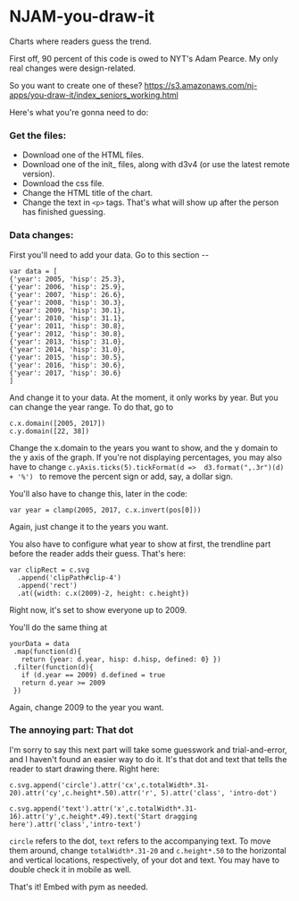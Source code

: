 # NJAM-you-draw-it
Charts where readers guess the trend.

First off, 90 percent of this code is owed to NYT's Adam Pearce. My only real changes were design-related.

So you want to create one of these? https://s3.amazonaws.com/nj-apps/you-draw-it/index_seniors_working.html

Here's what you're gonna need to do:
### Get the files:
- Download one of the HTML files. 
- Download one of the init_ files, along with d3v4 (or use the latest remote version).
- Download the css file.
- Change the HTML title of the chart.
- Change the text in `<p>` tags. That's what will show up after the person has finished guessing.

### Data changes:
First you'll need to add your data. Go to this section --  
`````
var data = [
{'year': 2005, 'hisp': 25.3},
{'year': 2006, 'hisp': 25.9},
{'year': 2007, 'hisp': 26.6},
{'year': 2008, 'hisp': 30.3},
{'year': 2009, 'hisp': 30.1},
{'year': 2010, 'hisp': 31.1},
{'year': 2011, 'hisp': 30.8},
{'year': 2012, 'hisp': 30.8},
{'year': 2013, 'hisp': 31.0},
{'year': 2014, 'hisp': 31.0},
{'year': 2015, 'hisp': 30.5},
{'year': 2016, 'hisp': 30.6},
{'year': 2017, 'hisp': 30.6}
]
``````
And change it to your data. At the moment, it only works by year. But you can change the year range. To do that, go to 

``````
c.x.domain([2005, 2017])
c.y.domain([22, 38])
``````
Change the x.domain to the years you want to show, and the y domain to the y axis of the graph. If you're not displaying percentages, you may also have to change `c.yAxis.ticks(5).tickFormat(d =>  d3.format(",.3r")(d) + '%')
` to remove the percent sign or add, say, a dollar sign.

You'll also have to change this, later in the code:
``````
var year = clamp(2005, 2017, c.x.invert(pos[0]))
``````
Again, just change it to the years you want.

You also have to configure what year to show at first, the trendline part before the reader adds their guess. That's here: 

``````
var clipRect = c.svg
  .append('clipPath#clip-4')
  .append('rect')
  .at({width: c.x(2009)-2, height: c.height})
``````
Right now, it's set to show everyone up to 2009.

You'll do the same thing at 
 ````````
 yourData = data
  .map(function(d){ 
    return {year: d.year, hisp: d.hisp, defined: 0} })
  .filter(function(d){
    if (d.year == 2009) d.defined = true
    return d.year >= 2009
  })
````````
Again, change 2009 to the year you want.


### The annoying part: That dot
I'm sorry to say this next part will take some guesswork and trial-and-error, and I haven't found an easier way to do it. It's that dot and text that tells the reader to start drawing there.
Right here: 

```````
c.svg.append('circle').attr('cx',c.totalWidth*.31-20).attr('cy',c.height*.50).attr('r', 5).attr('class', 'intro-dot')

c.svg.append('text').attr('x',c.totalWidth*.31-16).attr('y',c.height*.49).text('Start dragging here').attr('class','intro-text')
```````
`circle` refers to the dot, `text` refers to the accompanying text. To move them around, change `totalWidth*.31-20` and `c.height*.50` to the horizontal and vertical locations, respectively, of your dot and text. You may have to double check it in mobile as well.

That's it! Embed with pym as needed.
